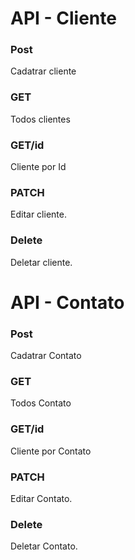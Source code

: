 # API - Cliente

### Post
Cadatrar cliente

### GET
Todos clientes

### GET/id
Cliente por Id

### PATCH
Editar cliente.

### Delete
Deletar cliente.

# API - Contato

### Post
Cadatrar Contato

### GET
Todos Contato

### GET/id
Cliente por Contato

### PATCH
Editar Contato.

### Delete
Deletar Contato.
